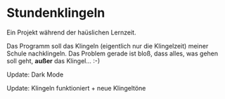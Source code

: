 # Stundenklingeln

Ein Projekt während der haüslichen Lernzeit.

Das Programm soll das Klingeln (eigentlich nur die Klingelzeit) meiner Schule nachklingeln. Das Problem gerade ist bloß, dass alles, was gehen soll geht, **außer** das Klingel...
:-)

Update: Dark Mode

Update: Klingeln funktioniert + neue Klingeltöne
